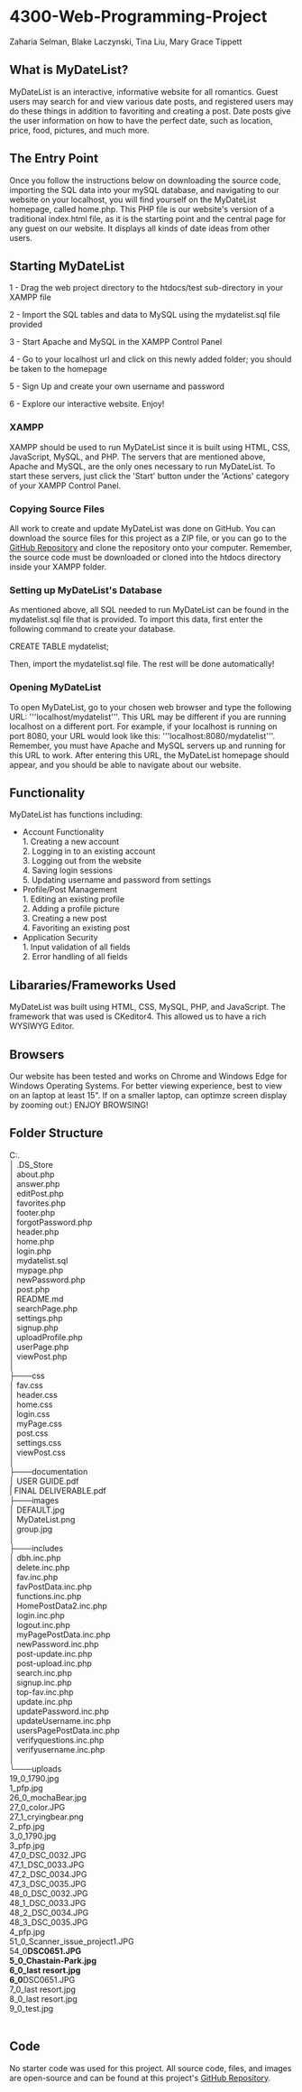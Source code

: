 # 4300-Web-Programming-Project

Zaharia Selman, Blake Laczynski, Tina Liu, Mary Grace Tippett

## What is MyDateList?

MyDateList is an interactive, informative website for all romantics. Guest users may search for and view various date posts, and registered users may do these things in addition to favoriting and creating a post. Date posts give the user information on how to have the perfect date, such as location, price, food, pictures, and much more.

## The Entry Point

Once you follow the instructions below on downloading the source code, importing the SQL data into your mySQL database, and navigating to our website on your localhost, you will find yourself on the MyDateList homepage, called home.php. This PHP file is our website's version of a traditional index.html file, as it is the starting point and the central page for any guest on our website. It displays all kinds of date ideas from other users.

## Starting MyDateList

1 - Drag the web project directory to the htdocs/test sub-directory in your XAMPP file

2 - Import the SQL tables and data to MySQL using the mydatelist.sql file provided

3 - Start Apache and MySQL in the XAMPP Control Panel

4 - Go to your localhost url and click on this newly added folder; you should be taken to the homepage

5 - Sign Up and create your own username and password

6 - Explore our interactive website. Enjoy!

### XAMPP

XAMPP should be used to run MyDateList since it is built using HTML, CSS, JavaScript, MySQL, and PHP. The servers that are mentioned above, Apache and MySQL, are the only ones necessary to run MyDateList. To start these servers, just click the 'Start' button under the 'Actions' category of your XAMPP Control Panel.

### Copying Source Files

All work to create and update MyDateList was done on GitHub. You can download the source files for this project as a ZIP file, or you can go to the [GitHub Repository](https://github.com/zas11053/4300-Web-Programming-Project) and clone the repository onto your computer. Remember, the source code must be downloaded or cloned into the htdocs directory inside your XAMPP folder.

### Setting up MyDateList's Database

As mentioned above, all SQL needed to run MyDateList can be found in the mydatelist.sql file that is provided. To import this data, first enter the following command to create your database.

CREATE TABLE mydatelist;

Then, import the mydatelist.sql file. The rest will be done automatically!

### Opening MyDateList

To open MyDateList, go to your chosen web browser and type the following URL: '''localhost/mydatelist'''. This URL may be different if you are running localhost on a different port. For example, if your localhost is running on port 8080, your URL would look like this: '''localhost:8080/mydatelist'''. Remember, you must have Apache and MySQL servers up and running for this URL to work. After entering this URL, the MyDateList homepage should appear, and you should be able to navigate about our website.

## Functionality

MyDateList has functions including:

<ul>
    <li>Account Functionality</li>
    1. Creating a new account</br>
    2. Logging in to an existing account</br>
    3. Logging out from the website</br>
    4. Saving login sessions</br>
    5. Updating username and password from settings</br>
    <li>Profile/Post Management</li>
    1. Editing an existing profile</br>
    2. Adding a profile picture</br>
    3. Creating a new post</br>
    4. Favoriting an existing post</br>
    <li>Application Security</li>
    1. Input validation of all fields</br>
    2. Error handling of all fields</br>
</ul>

## Libararies/Frameworks Used

MyDateList was built using HTML, CSS, MySQL, PHP, and JavaScript. The framework that was used is CKeditor4. This allowed us to have a rich WYSIWYG Editor.

## Browsers

Our website has been tested and works on Chrome and Windows Edge for Windows Operating Systems.
For better viewing experience, best to view on an laptop at least 15". If on a smaller laptop, can optimze screen
display by zooming out:) ENJOY BROWSING!

## Folder Structure

C:.<br>
│ .DS_Store <br>
│ about.php<br>
│ answer.php<br>
│ editPost.php<br>
│ favorites.php<br>
│ footer.php<br>
│ forgotPassword.php<br>
│ header.php<br>
│ home.php<br>
│ login.php<br>
│ mydatelist.sql<br>
│ mypage.php<br>
│ newPassword.php<br>
│ post.php<br>
│ README.md<br>
│ searchPage.php<br>
│ settings.php<br>
│ signup.php<br>
│ uploadProfile.php<br>
│ userPage.php<br>
│ viewPost.php<br>
│<br>
├───css<br>
│ fav.css<br>
│ header.css<br>
│ home.css<br>
│ login.css<br>
│ myPage.css<br>
│ post.css<br>
│ settings.css<br>
│ viewPost.css<br>
│<br>
├───documentation<br>
│ USER GUIDE.pdf<br>
| FINAL DELIVERABLE.pdf <br>
├───images<br>
│ DEFAULT.jpg<br>
│ MyDateList.png<br>
│ group.jpg<br>
│<br>
├───includes<br>
│ dbh.inc.php<br>
│ delete.inc.php<br>
│ fav.inc.php<br>
│ favPostData.inc.php<br>
│ functions.inc.php<br>
│ HomePostData2.inc.php<br>
│ login.inc.php<br>
│ logout.inc.php<br>
│ myPagePostData.inc.php<br>
│ newPassword.inc.php<br>
│ post-update.inc.php<br>
│ post-upload.inc.php<br>
│ search.inc.php<br>
│ signup.inc.php<br>
│ top-fav.inc.php<br>
│ update.inc.php<br>
│ updatePassword.inc.php<br>
│ updateUsername.inc.php<br>
│ usersPagePostData.inc.php<br>
│ verifyquestions.inc.php<br>
│ verifyusername.inc.php<br>
│<br>
└───uploads<br>
19_0_1790.jpg<br>
1_pfp.jpg<br>
26_0_mochaBear.jpg<br>
27_0_color.JPG<br>
27_1_cryingbear.png<br>
2_pfp.jpg<br>
3_0_1790.jpg<br>
3_pfp.jpg<br>
47_0_DSC_0032.JPG<br>
47_1_DSC_0033.JPG<br>
47_2_DSC_0034.JPG<br>
47_3_DSC_0035.JPG<br>
48_0_DSC_0032.JPG<br>
48_1_DSC_0033.JPG<br>
48_2_DSC_0034.JPG<br>
48_3_DSC_0035.JPG<br>
4_pfp.jpg<br>
51_0_Scanner_issue_project1.JPG<br>
54_0**DSC0651.JPG<br>
5_0_Chastain-Park.jpg<br>
6_0_last resort.jpg<br>
6_0**DSC0651.JPG<br>
7_0_last resort.jpg<br>
8_0_last resort.jpg<br>
9_0_test.jpg<br>
<br>

## Code

No starter code was used for this project. All source code, files, and images are open-source and can be found at this project's [GitHub Repository](https://github.com/zas11053/4300-Web-Programming-Project).
